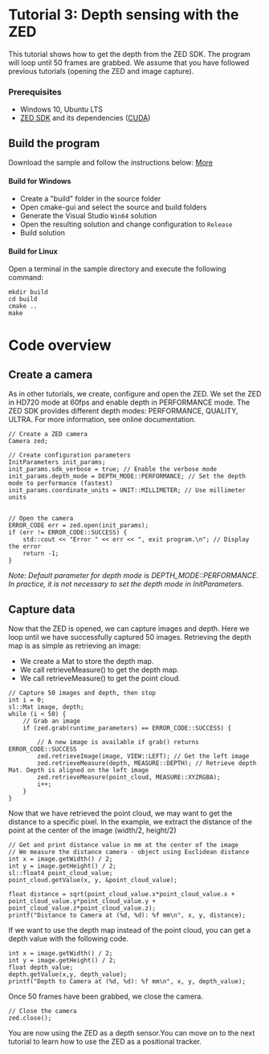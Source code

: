 # Tutorial 3: Depth sensing with the ZED

This tutorial shows how to get the depth from the ZED SDK. The program will loop until 50 frames are grabbed.
We assume that you have followed previous tutorials (opening the ZED and image capture).

### Prerequisites

- Windows 10, Ubuntu LTS
- [ZED SDK](https://www.stereolabs.com/developers/) and its dependencies ([CUDA](https://developer.nvidia.com/cuda-downloads))

## Build the program

Download the sample and follow the instructions below: [More](https://www.stereolabs.com/docs/getting-started/application-development/)

#### Build for Windows

- Create a "build" folder in the source folder
- Open cmake-gui and select the source and build folders
- Generate the Visual Studio `Win64` solution
- Open the resulting solution and change configuration to `Release`
- Build solution

#### Build for Linux

Open a terminal in the sample directory and execute the following command:

    mkdir build
    cd build
    cmake ..
    make
	
# Code overview
## Create a camera

As in other tutorials, we create, configure and open the ZED.
We set the ZED in HD720 mode at 60fps and enable depth in PERFORMANCE mode. The ZED SDK provides different depth modes: PERFORMANCE, QUALITY, ULTRA. For more information, see online documentation.

```
// Create a ZED camera
Camera zed;

// Create configuration parameters
InitParameters init_params;
init_params.sdk_verbose = true; // Enable the verbose mode
init_params.depth_mode = DEPTH_MODE::PERFORMANCE; // Set the depth mode to performance (fastest)
init_params.coordinate_units = UNIT::MILLIMETER; // Use millimeter units


// Open the camera
ERROR_CODE err = zed.open(init_params);
if (err != ERROR_CODE::SUCCESS) {
    std::cout << "Error " << err << ", exit program.\n"; // Display the error
    return -1;
}
```

<i>Note: Default parameter for depth mode is DEPTH_MODE::PERFORMANCE. In practice, it is not necessary to set the depth mode in InitParameters. </i>

## Capture data

Now that the ZED is opened, we can capture images and depth. Here we loop until we have successfully captured 50 images.
Retrieving the depth map is as simple as retrieving an image:
* We create a Mat to store the depth map.
* We call retrieveMeasure() to get the depth map.
* We call retrieveMeasure() to get the point cloud.

```
// Capture 50 images and depth, then stop
int i = 0;
sl::Mat image, depth;
while (i < 50) {
    // Grab an image
    if (zed.grab(runtime_parameters) == ERROR_CODE::SUCCESS) {

        // A new image is available if grab() returns ERROR_CODE::SUCCESS
        zed.retrieveImage(image, VIEW::LEFT); // Get the left image
        zed.retrieveMeasure(depth, MEASURE::DEPTH); // Retrieve depth Mat. Depth is aligned on the left image
        zed.retrieveMeasure(point_cloud, MEASURE::XYZRGBA);
        i++;
    }
}
```


Now that we have retrieved the point cloud, we may want to get the distance to a specific pixel. 
In the example, we extract the distance of the point at the center of the image (width/2, height/2)

```
// Get and print distance value in mm at the center of the image
// We measure the distance camera - object using Euclidean distance
int x = image.getWidth() / 2;
int y = image.getHeight() / 2;
sl::float4 point_cloud_value;
point_cloud.getValue(x, y, &point_cloud_value);

float distance = sqrt(point_cloud_value.x*point_cloud_value.x + point_cloud_value.y*point_cloud_value.y + point_cloud_value.z*point_cloud_value.z);
printf("Distance to Camera at (%d, %d): %f mm\n", x, y, distance);
```

If we want to use the depth map instead of the point cloud, you can get a depth value with the following code.

```
int x = image.getWidth() / 2;
int y = image.getHeight() / 2;
float depth_value;
depth.getValue(x,y, depth_value);
printf("Depth to Camera at (%d, %d): %f mm\n", x, y, depth_value);
```

Once 50 frames have been grabbed, we close the camera.

```
// Close the camera
zed.close();
```

You are now using the ZED as a depth sensor.You can move on to the next tutorial to learn how to use the ZED as a positional tracker.

